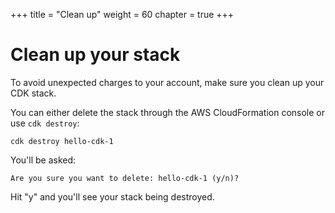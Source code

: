 +++
title = "Clean up"
weight = 60
chapter = true
+++

# Clean up your stack

To avoid unexpected charges to your account, make sure you clean up your CDK
stack.

You can either delete the stack through the AWS CloudFormation console or use
`cdk destroy`:

```console
cdk destroy hello-cdk-1
```

You'll be asked:

```
Are you sure you want to delete: hello-cdk-1 (y/n)?
```

Hit "y" and you'll see your stack being destroyed.
